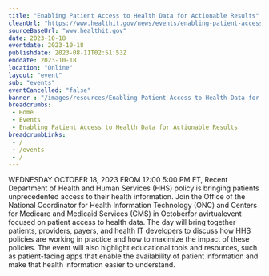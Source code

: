 ```yaml
--- 
title: "Enabling Patient Access to Health Data for Actionable Results"
cleanUrl: "https://www.healthit.gov/news/events/enabling-patient-access-health-data-actionable-results"
sourceBaseUrl: "www.healthit.gov"
date: 2023-10-18
eventdate: 2023-10-18
publishdate: 2023-08-11T02:51:53Z
enddate: 2023-10-18
location: "Online"
layout: "event"
sub: "events"
eventCancelled: "false"
banner : "/images/resources/Enabling Patient Access to Health Data for Actionable Results.jpg"
breadcrumbs:
 - Home
 - Events
 - Enabling Patient Access to Health Data for Actionable Results
breadcrumbLinks:
 - / 
 - /events
 - / 
---
```

WEDNESDAY OCTOBER 18, 2023 FROM 12:00 5:00 PM ET, Recent Department of Health and Human Services (HHS) policy is bringing patients unprecedented access to their health information. Join the Office of the National Coordinator for Health Information Technology (ONC) and Centers for Medicare and Medicaid Services (CMS) in Octoberfor avirtualevent focused on patient access to health data. The day will bring together patients, providers, payers, and health IT developers to discuss how HHS policies are working in practice and how to maximize the impact of these policies. The event will also highlight educational tools and resources, such as patient-facing apps that enable the availability of patient information and make that health information easier to understand.
